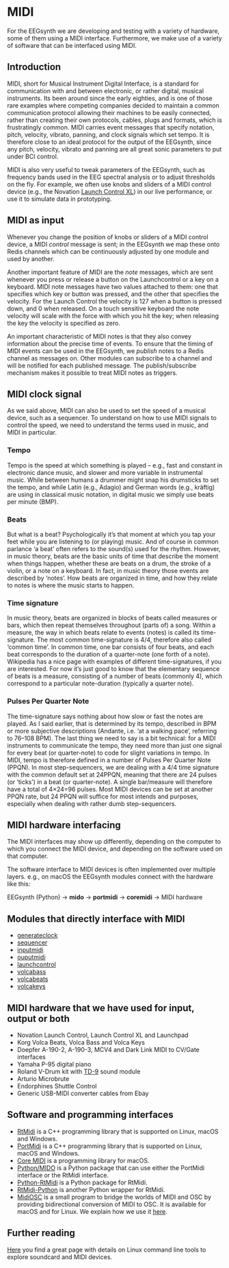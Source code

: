 # MIDI

For the EEGsynth we are developing and testing with a variety of hardware, some of them using a MIDI interface. Furthermore, we make use of a variety of software that can be interfaced using MIDI.

## Introduction

MIDI, short for Musical Instrument Digital Interface, is a standard for communication with and between electronic,  or rather digital, musical instruments. Its been around since the early eighties, and is one of those rare examples where competing companies decided to maintain a common communication protocol allowing their machines to be easily connected, rather than creating their own protocols, cables, plugs and formats, which is frustratingly common. MIDI carries event messages that specify notation, pitch, velocity, vibrato, panning, and clock signals which set tempo. It is therefore close to an ideal protocol for the output of the EEGsynth, since any pitch, velocity, vibrato and panning are all great sonic parameters to put under BCI control.

MIDI is also very useful to tweak parameters of the EEGsynth, such as frequency bands used in the EEG spectral analysis or to adjust thresholds on the fly. For example, we often use knobs and sliders of a MIDI control device (e.g., the Novation [Launch Control XL](https://novationmusic.com/launch/launch-control-xl)) in our live performance, or use it to simulate data in prototyping.

## MIDI as input

Whenever you change the position of knobs or sliders of a MIDI control device, a MIDI _control_ message is sent; in the EEGsynth we map these onto Redis channels which can be continuously adjusted by one module and used by another.

Another important feature of MIDI are the _note_ messages, which are sent whenever you press or release a button on the Launchcontrol or a key on a keyboard. MIDI note messages have two values attached to them: one that specifies which key or button was pressed, and the other that specifies the velocity. For the Launch Control the velocity is 127 when a button is pressed down, and 0 when released. On a touch sensitive keyboard the note velocity will scale with the force with which you hit the key; when releasing the key the velocity is specified as zero.

An important characteristic of MIDI notes is that they also convey information about the precise time of events. To ensure that the timing of MIDI events can be used in the EEGsynth, we _publish_ notes to a Redis channel as messages on. Other modules can subscribe to a channel and will be notified for each published message. The publish/subscribe mechanism makes it possible to treat MIDI notes as triggers.

## MIDI clock signal

As we said above, MIDI can also be used to set the speed of a musical device, such as a sequencer. To understand on how to use MIDI signals to control the speed, we need to understand the terms used in music, and MIDI in particular.

### Tempo

Tempo is the speed at which something is played – e.g., fast and constant in electronic dance music, and slower and more variable in instrumental music. While between humans a drummer might snap his drumsticks to set the tempo, and while Latin (e.g., Adagio) and German words (e.g., kräftig) are using in classical music notation, in digital music we simply use beats per minute (BMP).

### Beats

But what is a beat? Psychologically it’s that moment at which you tap your feet while you are listening to (or playing) music. And of course in common parlance ‘a beat’ often refers to the sound(s) used for the rhythm. However, in music theory, beats are the basic units of time that describe the moment when things happen, whether these are beats on a drum, the stroke of a violin, or a note on a keyboard. In fact, in music theory those events are described by ‘notes’. How beats are organized in time, and how they relate to notes is where the music starts to happen.

### Time signature

In music theory, beats are organized in blocks of beats called measures or bars, which then repeat themselves throughout (parts of) a song. Within a measure, the way in which beats relate to events (notes) is called its time-signature. The most common time-signature is 4/4, therefore also called ‘common time’. In common time, one bar consists of four beats, and each beat corresponds to the duration of a quarter-note (one forth of a note). Wikipedia has a nice page with examples of different time-signatures, if you are interested. For now it’s just good to know that the elementary sequence of beats is a measure, consisting of a number of beats (commonly 4), which
correspond to a particular note-duration (typically a quarter note).

### Pulses Per Quarter Note

The time-signature says nothing about how slow or fast the notes are played. As I said earlier, that is determined by its tempo, described in BPM or more subjective descriptions (Andante, i.e. ‘at a walking pace’, referring to 76–108 BPM). The last thing we need to say is a bit technical: for a MIDI instruments to communicate the tempo, they need more than just one signal for every beat (or quarter-note) to code for slight variations in tempo. In MIDI, tempo is therefore defined in a number of Pulses Per Quarter Note (PPQN). In most step-sequencers, we are dealing with a 4/4 time signature with the common default set at 24PPQN, meaning that there are 24 pulses (or ‘ticks’) in a beat (or quarter-note). A single bar/measure will therefore have a total of 4×24=96 pulses. Most MIDI devices can be set at another PPQN rate, but 24 PPQN will suffice for most intends and purposes, especially when dealing with rather dumb step-sequencers.

## MIDI hardware interfacing

The MIDI interfaces may show up differently, depending on the computer to which you connect the MIDI device, and depending on the software used on that computer.

The software interface to MIDI devices is often implemented over multiple layers. e.g., on macOS the EEGsynth modules connect with the hardware like this:

EEGsynth (Python) &rarr; **mido** &rarr; **portmidi** &rarr; **coremidi** &rarr; MIDI hardware

## Modules that directly interface with MIDI

- [generateclock](../src/module/generateclock)
- [sequencer](../src/module/sequencer)
- [inputmidi](../src/module/inputmidi)
- [ouputmidi](../src/module/ouputmidi)
- [launchcontrol](../src/module/launchcontrol)
- [volcabass](../src/module/volcabass)
- [volcabeats](../src/module/volcabeats)
- [volcakeys](../src/module/volcakeys)

## MIDI hardware that we have used for input, output or both

- Novation Launch Control, Launch Control XL and Launchpad
- Korg Volca Beats, Volca Bass and Volca Keys
- Doepfer A-190-2, A-190-3, MCV4 and Dark Link MIDI to CV/Gate interfaces
- Yamaha P-95 digital piano
- Roland V-Drum kit with [TD-9](https://www.roland.com/us/products/td-9/) sound module
- Arturio Microbrute
- Endorphines Shuttle Control
- Generic USB-MIDI converter cables from Ebay

## Software and programming interfaces

- [RtMidi](https://www.music.mcgill.ca/~gary/rtmidi/) is a C++ programming library that is supported on Linux, macOS and Windows.
- [PortMidi](http://portmedia.sourceforge.net/portmidi/) is a C++ programming library that is supported on Linux, macOS and Windows.
- [Core MIDI](https://developer.apple.com/library/ios/documentation/MusicAudio/Reference/CACoreMIDIRef/) is a programming library for macOS.
- [Python/MIDO](https://mido.readthedocs.org) is a Python package that can use either the PortMidi interface or the RtMidi interface.
- [Python-RtMidi](https://pypi.python.org/pypi/python-rtmidi) is a Python package for RtMidi.
- [RtMidi-Python](https://pypi.python.org/pypi/rtmidi-python) is another Python wrapper for RtMidi.
- [MidiOSC](https://github.com/jstutters/MidiOSC) is a small program to bridge the worlds of MIDI and OSC by providing bidirectional conversion of MIDI to OSC. It is available for macOS and for Linux. We explain how we use it [here](midiosc.md).

## Further reading

[Here](http://tedfelix.com/linux/linux-midi.html) you find a great page with details on Linux command line tools to explore soundcard and MIDI devices.
